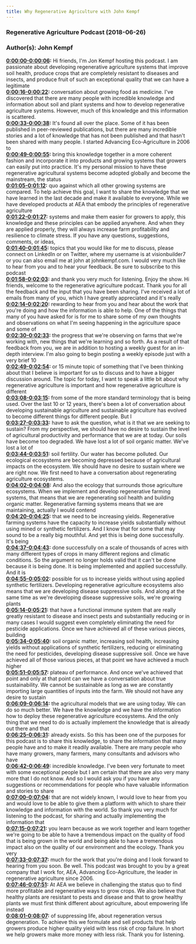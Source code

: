 ```yaml
---
title: Why Regenerative Agriculture with John Kempf
---
```

### Regenerative Agriculture Podcast  (2018-06-26)  
### Author(s): John Kempf  

**[0:00:00-0:00:06](https://podcast.vhostevents.com/uncategorized/why-regenerative-agriculture-with-john-kempf/#t=0:00:00):**  Hi friends, I'm Jon Kempf hosting this podcast. I am passionate about developing regenerative  agriculture systems that improve soil health, produce crops that are completely resistant to  diseases and insects, and produce fruit of such an exceptional quality that we can have a legitimate  
**[0:00:16-0:00:22](https://podcast.vhostevents.com/uncategorized/why-regenerative-agriculture-with-john-kempf/#t=0:00:16):**  conversation about growing food as medicine. I've discovered that there are many people with  incredible knowledge and information about soil and plant systems and how to develop regenerative  agriculture systems. However, much of this knowledge and this information is scattered.  
**[0:00:33-0:00:38](https://podcast.vhostevents.com/uncategorized/why-regenerative-agriculture-with-john-kempf/#t=0:00:33):**  It's found all over the place. Some of it has been published in peer-reviewed publications,  but there are many incredible stories and a lot of knowledge that has not been published  and that hasn't been shared with many people. I started Advancing Eco-Agriculture in 2006 to  
**[0:00:49-0:00:55](https://podcast.vhostevents.com/uncategorized/why-regenerative-agriculture-with-john-kempf/#t=0:00:49):**  bring this knowledge together in a more coherent fashion and incorporate it into products and  growing systems that growers can easily put into practice. It's my personal mission to have these  regenerative agricultural systems become adopted globally and become the mainstream, the status  
**[0:01:05-0:01:12](https://podcast.vhostevents.com/uncategorized/why-regenerative-agriculture-with-john-kempf/#t=0:01:05):**  quo against which all other growing systems are compared. To help achieve this goal, I want to  share the knowledge that we have learned in the last decade and make it available to everyone.  While we have developed products at AEA that embody the principles of regenerative agriculture  
**[0:01:22-0:01:27](https://podcast.vhostevents.com/uncategorized/why-regenerative-agriculture-with-john-kempf/#t=0:01:22):**  systems and make them easier for growers to apply, this knowledge and these principles can be applied  anywhere. And when they are applied properly, they will always increase farm profitability and  resilience to climate stress. If you have any questions, suggestions, comments, or ideas,  
**[0:01:40-0:01:45](https://podcast.vhostevents.com/uncategorized/why-regenerative-agriculture-with-john-kempf/#t=0:01:40):**  topics that you would like for me to discuss, please connect on LinkedIn or on Twitter, where  my username is at visionbuilder7 or you can also email me at john at johnkempf.com. I would very  much like to hear from you and to hear your feedback. Be sure to subscribe to this podcast  
**[0:01:58-0:02:03](https://podcast.vhostevents.com/uncategorized/why-regenerative-agriculture-with-john-kempf/#t=0:01:58):**  and thank you very much for listening. Enjoy the show. Hi friends, welcome to the regenerative  agriculture podcast. Thank you for all the feedback and the input that you have been sharing.  I've received a lot of emails from many of you, which I have greatly appreciated and it's really  
**[0:02:14-0:02:20](https://podcast.vhostevents.com/uncategorized/why-regenerative-agriculture-with-john-kempf/#t=0:02:14):**  rewarding to hear from you and hear about the work that you're doing and how the information is able  to help. One of the things that many of you have asked for is for me to share some of my own  thoughts and observations on what I'm seeing happening in the agriculture space and some of  
**[0:02:30-0:02:33](https://podcast.vhostevents.com/uncategorized/why-regenerative-agriculture-with-john-kempf/#t=0:02:30):**  the progress that we're observing on farms that we're working with, new things that we're learning  and so forth. As a result of that feedback from you, we are in addition to hosting a weekly guest  for an in-depth interview. I'm also going to begin posting a weekly episode just with a very brief 10  
**[0:02:49-0:02:54](https://podcast.vhostevents.com/uncategorized/why-regenerative-agriculture-with-john-kempf/#t=0:02:49):**  or 15 minute topic of something that I've been thinking about that I believe is important for us  to discuss and to have a bigger discussion around. The topic for today, I want to speak a little bit  about why regenerative agriculture is important and how regenerative agriculture is different  
**[0:03:08-0:03:15](https://podcast.vhostevents.com/uncategorized/why-regenerative-agriculture-with-john-kempf/#t=0:03:08):**  from some of the more standard terminology that is being used. Over the last 10 or 12 years,  there's been a lot of conversation about developing sustainable agriculture and  sustainable agriculture has evolved to become different things for different people. But I  
**[0:03:27-0:03:33](https://podcast.vhostevents.com/uncategorized/why-regenerative-agriculture-with-john-kempf/#t=0:03:27):**  have to ask the question, what is it that we are seeking to sustain? From my perspective, we should  have no desire to sustain the level of agricultural productivity and performance that we are at today.  Our soils have become too degraded. We have lost a lot of soil organic matter. We've lost a lot of  
**[0:03:44-0:03:51](https://podcast.vhostevents.com/uncategorized/why-regenerative-agriculture-with-john-kempf/#t=0:03:44):**  soil fertility. Our water has become polluted. Our ecological ecosystems are becoming depressed  because of agricultural impacts on the ecosystem. We should have no desire to sustain where we are  right now. We first need to have a conversation about regenerating agriculture ecosystems.  
**[0:04:02-0:04:08](https://podcast.vhostevents.com/uncategorized/why-regenerative-agriculture-with-john-kempf/#t=0:04:02):**  And also the ecology that surrounds those agriculture ecosystems. When we implement and  develop regenerative farming systems, that means that we are regenerating soil health and building  organic matter. Regenerative farming systems means that we are maintaining, actually I would contend  
**[0:04:20-0:04:25](https://podcast.vhostevents.com/uncategorized/why-regenerative-agriculture-with-john-kempf/#t=0:04:20):**  that we need to be increasing yields. Regenerative farming systems have the capacity to increase  yields substantially without using mined or synthetic fertilizers. And I know that for some  that may sound to be a really big mouthful. And yet this is being done successfully. It's being  
**[0:04:37-0:04:43](https://podcast.vhostevents.com/uncategorized/why-regenerative-agriculture-with-john-kempf/#t=0:04:37):**  done successfully on a scale of thousands of acres with many different types of crops in many  different regions and climatic conditions. So the argument no longer holds valid that it can't be  done because it is being done. It is being implemented and applied successfully. And it is  
**[0:04:55-0:05:02](https://podcast.vhostevents.com/uncategorized/why-regenerative-agriculture-with-john-kempf/#t=0:04:55):**  possible for us to increase yields without using applied synthetic fertilizers. Developing  regenerative agriculture ecosystems also means that we are developing disease suppressive soils.  And along at the same time as we're developing disease suppressive soils, we're growing plants  
**[0:05:14-0:05:21](https://podcast.vhostevents.com/uncategorized/why-regenerative-agriculture-with-john-kempf/#t=0:05:14):**  that have a functional immune system that are really greatly resistant to disease and insect  pests and substantially reducing or in many cases I would suggest even completely eliminating the  need for pesticide applications. Once we have achieved all of these various pieces, building  
**[0:05:34-0:05:40](https://podcast.vhostevents.com/uncategorized/why-regenerative-agriculture-with-john-kempf/#t=0:05:34):**  soil organic matter, increasing soil health, increasing yields without applications of synthetic  fertilizers, reducing or eliminating the need for pesticides, developing disease suppressive soil.  Once we have achieved all of those various pieces, at that point we have achieved a much higher  
**[0:05:51-0:05:57](https://podcast.vhostevents.com/uncategorized/why-regenerative-agriculture-with-john-kempf/#t=0:05:51):**  plateau of performance. And once we've achieved that point and only at that point can we have a  conversation about true sustainability. We cannot be sustainable as long as we are constantly  importing large quantities of inputs into the farm. We should not have any desire to sustain  
**[0:06:09-0:06:14](https://podcast.vhostevents.com/uncategorized/why-regenerative-agriculture-with-john-kempf/#t=0:06:09):**  the agricultural models that we are using today. We can do so much better. We have the knowledge  and we have the information how to deploy these regenerative agriculture ecosystems. And the only  thing that we need to do is actually implement the knowledge that is already out there and that  
**[0:06:25-0:06:31](https://podcast.vhostevents.com/uncategorized/why-regenerative-agriculture-with-john-kempf/#t=0:06:25):**  already exists. So this has been one of the purposes for this podcast is to share this  knowledge, to share the information that many people have and to make it readily available.  There are many people who have many growers, many farmers, many consultants and advisors who have  
**[0:06:42-0:06:49](https://podcast.vhostevents.com/uncategorized/why-regenerative-agriculture-with-john-kempf/#t=0:06:42):**  incredible knowledge. I've been very fortunate to meet with some exceptional people but I am certain  that there are also very many more that I do not know. And so I would ask you if you have any  suggestions or recommendations for people who have valuable information and stories to share  
**[0:07:00-0:07:04](https://podcast.vhostevents.com/uncategorized/why-regenerative-agriculture-with-john-kempf/#t=0:07:00):**  that are not widely known, I would love to hear from you and would love to be able to give them  a platform with which to share their knowledge and information with the world. So thank you very  much for listening to the podcast, for sharing and actually implementing the information that  
**[0:07:15-0:07:21](https://podcast.vhostevents.com/uncategorized/why-regenerative-agriculture-with-john-kempf/#t=0:07:15):**  you learn because as we work together and learn together we're going to be able to have a  tremendous impact on the quality of food that is being grown in the world and being able to  have a tremendous impact also on the quality of our environment and the ecology. Thank you very  
**[0:07:33-0:07:37](https://podcast.vhostevents.com/uncategorized/why-regenerative-agriculture-with-john-kempf/#t=0:07:33):**  much for the work that you're doing and I look forward to hearing from you soon. Be well.  This podcast was brought to you by a great company that I work for,  AEA, Advancing Eco-Agriculture, the leader in regenerative agriculture since 2006.  
**[0:07:46-0:07:51](https://podcast.vhostevents.com/uncategorized/why-regenerative-agriculture-with-john-kempf/#t=0:07:46):**  At AEA we believe in challenging the status quo to find more profitable and regenerative ways to  grow crops. We also believe that healthy plants are resistant to pests and disease and that to  grow healthy plants we must first think different about agriculture, about empowering life instead  
**[0:08:01-0:08:07](https://podcast.vhostevents.com/uncategorized/why-regenerative-agriculture-with-john-kempf/#t=0:08:01):**  of suppressing life, about regeneration versus degeneration. To achieve this we formulate and  sell products that help growers produce higher quality yield with less risk of crop failure.  In short we help growers make more money with less risk. Thank you for listening.  